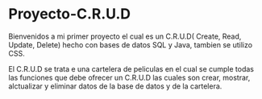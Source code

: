 # Proyecto-C.R.U.D
Bienvenidos a mi primer proyecto el cual es un C.R.U.D( Create, Read, Update, Delete) hecho con bases de datos SQL y Java, tambien se utilizo CSS.

El C.R.U.D se trata e una cartelera de peliculas en el cual se cumple todas las funciones que debe ofrecer un C.R.U.D las cuales son crear, mostrar, alctualizar y eliminar datos de la base de datos y de la cartelera. 
